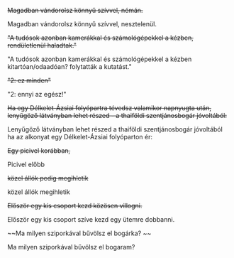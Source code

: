 ~~Magadban vándorolsz könnyű szívvel, némán.~~

  Magadban vándorolsz könnyű szívvel, nesztelenül. 
  
~~"A tudósok azonban kamerákkal és számológépekkel a kézben, rendületlenül haladtak."~~
  
  "A tudósok azonban kamerákkal és számológépekkel a kézben kitartóan/odaadóan? folytatták a kutatást."

~~"2: ez minden"~~
  
  "2: ennyi az egész!"

~~Ha egy Délkelet-Ázsiai folyópartra tévedsz valamikor napnyugta után, lenyűgöző látványban lehet részed - a thaiföldi szentjánosbogár jóvoltából:~~

Lenyűgöző látványban lehet részed a thaiföldi szentjánosbogár jóvoltából ha az alkonyat egy Délkelet-Ázsiai folyóparton ér:

~~Egy picivel korábban,~~

Picivel előbb

~~közel állók pedig megihletik~~

közel állók megihletik

~~Először egy kis csoport kezd közösen villogni.~~

Először egy kis csoport szíve kezd egy ütemre dobbanni.

~~Ma milyen sziporkával bűvölsz el bogárka? ~~ 

Ma milyen sziporkával bűvölsz el bogaram? 


